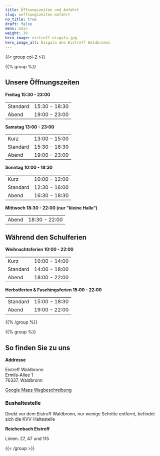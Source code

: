 ```yaml
---
title: Öffnungszeiten und Anfahrt
slug: oeffnungszeiten-anfahrt
no_title: true
draft: false
menu: main
weight: 30
hero_image: eistreff-eisgala.jpg
hero_image_alt: Eisgala des Eistreff Waldbronns
---
```


{{< group col-2 >}}

{{% group %}}

## Unsere Öffnungszeiten

**Freitag 15:30&nbsp;-&nbsp;23:00**

|          |               |
| -------- | ------------- |
| Standard | 15:30 - 18:30 |
| Abend    | 19:00 - 23:00 |

**Samstag 13:00&nbsp;-&nbsp;23:00**

|          |               |
| -------- | ------------- |
| Kurz     | 13:00 - 15:00 |
| Standard | 15:30 - 18:30 |
| Abend    | 19:00 - 23:00 |

**Sonntag 10:00&nbsp;-&nbsp;18:30**

|          |               |
| -------- | ------------- |
| Kurz     | 10:00 - 12:00 |
| Standard | 12:30 - 16:00 |
| Abend    | 16:30 - 18:30 |

**Mittwoch 18:30&nbsp;-&nbsp;22:00 (nur&nbsp;"kleine&nbsp;Halle")**

|       |               |
| ----- | ------------- |
| Abend | 18:30 - 22:00 |

## Während den Schulferien

**Weihnachtsferien 10:00&nbsp;-&nbsp;22:00**

|          |               |
| -------- | ------------- |
| Kurz     | 10:00 - 14:00 |
| Standard | 14:00 - 18:00 |
| Abend    | 18:00 - 22:00 |

**Herbstferien & Faschingsferien 15:00&nbsp;-&nbsp;22:00**

|          |               |
| -------- | ------------- |
| Standard | 15:00 - 18:30 |
| Abend    | 19:00 - 22:00 |

{{% /group %}}

{{% group %}}

## So finden Sie zu uns

**Addresse**

Eistreff Waldbronn  
Ermlis-Allee 1  
76337, Waldbronn

[Google Maps Wegbeschreibung](https://www.google.de/maps/dir//Eistreff+Waldbronn,+Ermlis-Allee+1,+76337+Waldbronn)

### Bushaltestelle

Direkt vor dem Eistreff Waldbronn, nur wenige Schritte entfernt, befindet sich die KVV-Haltestelle

**Reichenbach Eistreff**

Linien: 27, 47 und 115

{{< /group >}}
